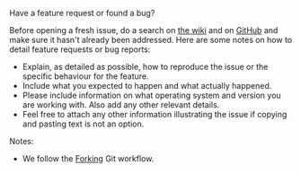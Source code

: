 Have a feature request or found a bug?

Before opening a fresh issue, do a search on [the wiki](http://robots.uc3m.es/index.php/TEO) and on [GitHub](https://github.com/roboticslab-uc3m/follow-me/issues) and make sure it hasn't already been addressed. Here are some notes on how to detail feature requests or bug reports:
* Explain, as detailed as possible, how to reproduce the issue or the specific behaviour for the feature.
* Include what you expected to happen and what actually happened.
* Please include information on what operating system and version you are working with. Also add any other relevant details.
* Feel free to attach any other information illustrating the issue if copying and pasting text is not an option.

Notes:
* We follow the [Forking](https://www.atlassian.com/git/tutorials/comparing-workflows/forking-workflow/) Git workflow.

